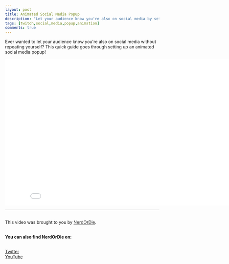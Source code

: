 ```yaml
---
layout: post
title: Animated Social Media Popup
description: "Let your audience know you're also on social media by setting up a rotating social media popup!"
tags: [twitch,social,media,popup,animation]
comments: true
---
```


Ever wanted to let your audience know you're also on social media without repeating yourself? This quick guide goes through setting up an animated social media popup!

<iframe width="853" height="480" src="//www.youtube.com/embed/VHZ7MjrQpL4" frameborder="0" allowfullscreen></iframe>


---

<br>This video was brought to you by [NerdOrDie](http://www.twitch.tv/nerdordie).

<br>**You can also find NerdOrDie on:**

<br>[Twitter](https://twitter.com/NerdsPwn)
<br>[YouTube](https://www.youtube.com/user/NerdorDie)
